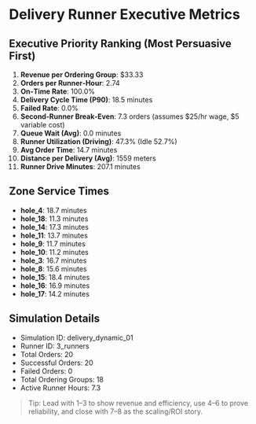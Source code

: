 # Delivery Runner Executive Metrics

## Executive Priority Ranking (Most Persuasive First)
1. **Revenue per Ordering Group**: $33.33
2. **Orders per Runner‑Hour**: 2.74
3. **On‑Time Rate**: 100.0%
4. **Delivery Cycle Time (P90)**: 18.5 minutes
5. **Failed Rate**: 0.0%
6. **Second‑Runner Break‑Even**: 7.3 orders (assumes $25/hr wage, $5 variable cost)
7. **Queue Wait (Avg)**: 0.0 minutes
8. **Runner Utilization (Driving)**: 47.3% (Idle 52.7%)
9. **Avg Order Time**: 14.7 minutes
10. **Distance per Delivery (Avg)**: 1559 meters
11. **Runner Drive Minutes**: 207.1 minutes

## Zone Service Times
- **hole_4**: 18.7 minutes
- **hole_18**: 11.3 minutes
- **hole_14**: 17.3 minutes
- **hole_11**: 13.7 minutes
- **hole_9**: 11.7 minutes
- **hole_10**: 11.2 minutes
- **hole_3**: 16.7 minutes
- **hole_8**: 15.6 minutes
- **hole_15**: 18.4 minutes
- **hole_16**: 16.9 minutes
- **hole_17**: 14.2 minutes


## Simulation Details
- Simulation ID: delivery_dynamic_01
- Runner ID: 3_runners
- Total Orders: 20
- Successful Orders: 20
- Failed Orders: 0
- Total Ordering Groups: 18
- Active Runner Hours: 7.3

> Tip: Lead with 1–3 to show revenue and efficiency, use 4–6 to prove reliability, and close with 7–8 as the scaling/ROI story.
